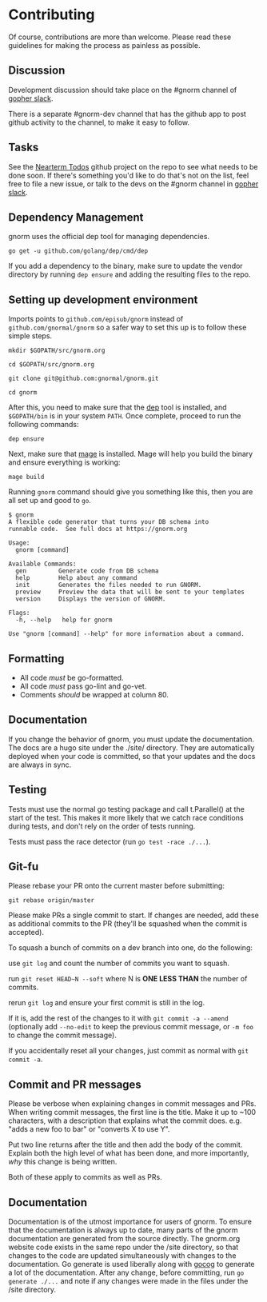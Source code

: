 # Contributing

Of course, contributions are more than welcome. Please read these guidelines for making the process as painless as possible.

## Discussion

Development discussion should take place on the #gnorm channel of [gopher
slack](https://gophers.slack.com/).

There is a separate #gnorm-dev channel that has the github app to post github activity to the channel, to make it easy to follow.

## Tasks

See the [Nearterm Todos](https://github.com/gnormal/gnorm/projects/1) github
project on the repo to see what needs to be done soon.  If there's something
you'd like to do that's not on the list, feel free to file a new issue, or talk
to the devs on the #gnorm channel in [gopher slack](https://gophers.slack.com/).

## Dependency Management

gnorm uses the official dep tool for managing dependencies.

`go get -u github.com/golang/dep/cmd/dep`

If you add a dependency to the binary, make sure to update the vendor directory by running `dep ensure` and adding the resulting files to the repo.

## Setting up development environment

Imports points to `github.com/episub/gnorm` instead of `github.com/gnormal/gnorm` so a safer way to set this up is to follow these simple steps.

```shell
mkdir $GOPATH/src/gnorm.org

cd $GOPATH/src/gnorm.org

git clone git@github.com:gnormal/gnorm.git

cd gnorm 
```

After this, you need to make sure that the [dep](https://github.com/golang/dep) tool is installed, and `$GOPATH/bin` is in your system `PATH`. Once complete, proceed to run the following commands:

```shell
dep ensure
```

Next, make sure that [mage](https://github.com/magefile/mage) is installed. Mage will help you build the binary and ensure everything is working:

```
mage build
```

Running `gnorm` command should give you something like this, then you are all set up and good to `go`.

```
$ gnorm
A flexible code generator that turns your DB schema into
runnable code.  See full docs at https://gnorm.org

Usage:
  gnorm [command]

Available Commands:
  gen         Generate code from DB schema
  help        Help about any command
  init        Generates the files needed to run GNORM.
  preview     Preview the data that will be sent to your templates
  version     Displays the version of GNORM.

Flags:
  -h, --help   help for gnorm

Use "gnorm [command] --help" for more information about a command.
```

## Formatting

- All code *must* be go-formatted.
- All code *must* pass go-lint and go-vet.
- Comments *should* be wrapped at column 80.

## Documentation

If you change the behavior of gnorm, you must update the documentation.  The
docs are a hugo site under the ./site/ directory.  They are automatically
deployed when your code is committed, so that your updates and the docs are
always in sync.

## Testing

Tests must use the normal go testing package and call t.Parallel() at the start
of the test.  This makes it more likely that we catch race conditions during
tests, and don't rely on the order of tests running.

Tests must pass the race detector (run `go test -race ./...`).

## Git-fu

Please rebase your PR onto the current master before submitting:

`git rebase origin/master`

Please make PRs a single commit to start.  If changes are needed, add these as additional commits to the PR (they'll be squashed when the commit is accepted).

To squash a bunch of commits on a dev branch into one, do the following:

use `git log` and count the number of commits you want to squash.

run `git reset HEAD~N --soft` where N is __ONE LESS THAN__ the number of commits.

rerun `git log` and ensure your first commit is still in the log.  

If it is, add the rest of the changes to it with `git commit -a --amend` (optionally add `--no-edit` to keep the previous commit message, or `-m foo` to change the commit message).

If you accidentally reset all your changes, just commit as normal with `git
commit -a`.

## Commit and PR messages

Please be verbose when explaining changes in commit messages and PRs.  When writing commit messages, the first line is the title.  Make it up to ~100 characters, with a description that explains what the commit does. e.g. "adds a new foo to bar" or "converts X to use Y".

Put two line returns after the title and then add the body of the commit.  Explain both the high level of what has been done, and more importantly, *why* this change is being written.

Both of these apply to commits as well as PRs.

## Documentation

Documentation is of the utmost importance for users of gnorm. To ensure that the documentation is always up to date, many parts of the gnorm documentation are generated from the source directly.  The gnorm.org website code exists in the same repo under the /site directory, so that changes to the code are updated simultaneously with changes to the documentation.  Go generate is used liberally along with [gocog](https://github.com/natefinch/gocog) to generate a lot of the documentation.  After any change, before committing, run `go generate ./...` and note if any changes were made in the files under the /site directory.

